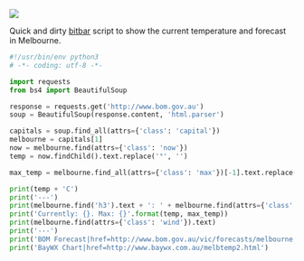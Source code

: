 <!-- slug: 2017/03/20/11 -->
<!-- published: 2017-03-20T01:07:15.632Z -->

![](https://cdn.filestackcontent.com/UWjVoxM0TvClhVz7FTGF)

Quick and dirty [bitbar](https://getbitbar.com/) script to show the current temperature and forecast in Melbourne.

```python
#!/usr/bin/env python3
# -*- coding: utf-8 -*-

import requests
from bs4 import BeautifulSoup

response = requests.get('http://www.bom.gov.au')
soup = BeautifulSoup(response.content, 'html.parser')

capitals = soup.find_all(attrs={'class': 'capital'})
melbourne = capitals[1]
now = melbourne.find(attrs={'class': 'now'})
temp = now.findChild().text.replace('°', '')

max_temp = melbourne.find_all(attrs={'class': 'max'})[-1].text.replace('°', '')

print(temp + 'C')
print('---')
print(melbourne.find('h3').text + ': ' + melbourne.find(attrs={'class': 'precis'}).text)
print('Currently: {}. Max: {}'.format(temp, max_temp))
print(melbourne.find(attrs={'class': 'wind'}).text)
print('---')
print('BOM Forecast|href=http://www.bom.gov.au/vic/forecasts/melbourne.shtml')
print('BayWX Chart|href=http://www.baywx.com.au/melbtemp2.html')
```